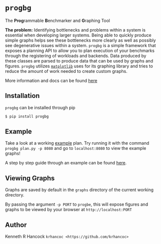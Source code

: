 `progbg`
========
The **Prog**rammable **B**enchmarker and **G**raphing Tool

**The problem:**
Identifying bottlenecks and problems within a system is essential when developing larger systems. Being
able to quickly produce simple graphs helps see these bottlenecks more clearly as well as possibly see degenerative issues within a system.
`progbg` is a simple framework that exposes a planning API to allow you to plan execution of
your benchmarks through the registering of workloads and backends. Data produced by these classes are parsed to produce data that can be used by graphs and figures. 
`progbg` utilizes [`matplotlib`](https://matplotlib.org) uses for its graphing library and tries to reduce the amount of work
needed to create custom graphs.


More information and docs can be found [here](docs/index.md)

Installation
------------
`progbg` can be installed through pip

```sh
$ pip install progbg
```

Example
---------------
Take a look at a working [example](tests/plan.py) plan.  Try running it with the command
`progbg plan.py -p 8080` and go to `localhost:8080` to view the example graphs!

A step by step guide through an example can be found [here](learnbyexample.md).


Viewing Graphs
------------
Graphs are saved by default in the `graphs` directory of the current working directory.

By passing the argument `-p PORT` to `progbe`, this will expose figures and graphs to be viewed by your browser
at `http://localhost:PORT`

Author
------
Kenneth R Hancock `krhancoc <https://github.com/krhancoc>`
